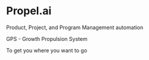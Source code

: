 # Propel.ai

Product, Project, and Program Management automation

GPS - Growth Propulsion System

To get you where you want to go
